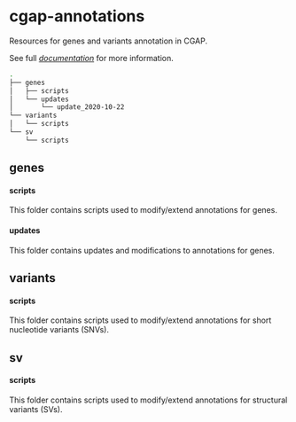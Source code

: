 # cgap-annotations

Resources for genes and variants annotation in CGAP.

See full [*documentation*](https://cgap-annotations.readthedocs.io/en/latest/ "documentation") for more information.

```bash
.
├── genes
│   ├── scripts
│   └── updates
│       └── update_2020-10-22
└── variants
│   └── scripts
└── sv
    └── scripts
```

## genes

#### scripts

This folder contains scripts used to modify/extend annotations for genes.

#### updates

This folder contains updates and modifications to annotations for genes.

## variants

#### scripts

This folder contains scripts used to modify/extend annotations for short nucleotide variants (SNVs).

## sv

#### scripts

This folder contains scripts used to modify/extend annotations for structural variants (SVs).
